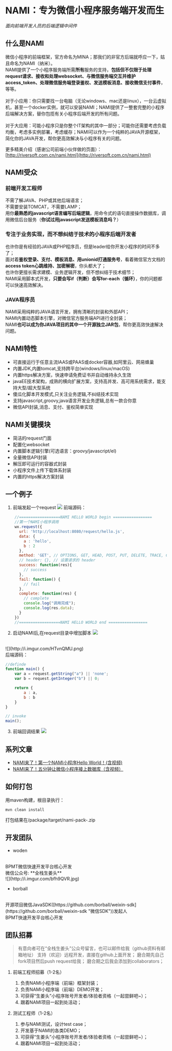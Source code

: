 # NAMI：专为微信小程序服务端开发而生
*面向前端开发人员的后端逻辑中间件*

## 什么是NAMI
微信小程序的前端框架，官方命名为MINA；那我们的非官方后端就呼应一下，姑且命名为NAMI（纳米）。<br/>
NAMI提供了一个小程序服务端所需**所有**服务的支持，**包括但不仅限于处理request请求、接收和处理websocket、与微信服务端交互并维护access_token、处理微信服务端登录鉴权、发送模板消息、接收微信支付事件**，等等。<br/>
<br/>
对于小应用：你只需要找一台电脑（无论windows、mac还是linux），一台云虚拟机，甚至一个docker实例，就可以安装NAMI；NAMI提供了一整套完整的小程序后端解决方案，替你包揽有关小程序后端开发的所有问题。<br/>
<br/>
对于大应用：可能小程序只是你整个IT架构的其中一部分；可能你还需要考虑负载均衡，考虑多实例部署，考虑缓存；NAMI可以作为一个纯粹的JAVA开源框架，简化你的JAVA开发，帮你更高效解决与小程序有关的问题。<br/>

更多精美介绍（感谢公司前端小伙伴做的页面）：[http://riversoft.com.cn/nami.html](http://riversoft.com.cn/nami.html)

## NAMI受众
### 前端开发工程师
不需了解JAVA、PHP或其他后端语言；<br/>
不需要安装TOMCAT，不需要LAMP；<br/>
用你**最熟悉的javascript语言编写后端逻辑**，用命令式的语句直接操作数据库，调用微信后台服务（**你试过用javascript发送模板消息吗？**）

### 专注于业务实现，而不想纠结于技术的小程序后端开发者
也许你是有经验的JAVA或PHP程序员，但是leader给你开发小程序的时间不多了；<br/>
面对着**鉴权登录、支付、模板消息、用unionid打通服务号**，看着微信官方文档的**access token心跳维持、加密解密**，你头都大了；<br/>
也许你更擅长需求建模、业务逻辑开发，但不想纠结于技术细节；<br/>
NAMI采用脚本式开发，**只要会写if（判断）会写for-each（循环）**，你的问题都可以快速高效解决。

### JAVA程序员
NAMI采用纯粹的JAVA语言开发，拥有清晰的封装和外部API；<br/>
NAMI内置动态脚本引擎，对微信官方服务端API进行全封装；<br/>
NAMI**也可以成为你JAVA项目的其中一个开源独立JAR包**，帮你更高效快速解决问题。

## NAMI特性
- 可直接运行于任意主流IAAS或PAAS或docker容器,如阿里云、网易蜂巢
- 内置JDK,内置tomcat,支持跨平台(windows/linux/macOS)
- 内置https解决方案，快速申请免费证书并自动维持永久生效
- javaEE技术架构，成熟的横向扩展方案，支持高并发、高可用系统需求，能支持大型/超大型系统
- 傻瓜化脚本开发模式,只关注业务逻辑,不纠结技术实现
- 支持javascript,groovy,java语言开发业务逻辑,总有一款合你意
- 微信API封装,消息、支付、鉴权简单实现

## NAMI关键模块
- 简洁的request门面
- 配置化websocket
- 内置脚本逻辑引擎(可选语言：groovy/javascript/el)
- 全量微信API封装
- 解压即可运行的容器式封装
- 小程序文件上传下载体系封装
- 内置的https解决方案封装

## 一个例子
1. 前端发起一个request
![](http://i.imgur.com/j1qXYf7.png)
前端源码：

```javascript
    //==================NAMI HELLO WORLD begin =================
    //第一个NAMI小程序调用
    wx.request({
      url: 'http://localhost:8080/request/hello.js',
      data: {
        a : 'hello',
        b : 2
      },
      method: 'GET', // OPTIONS, GET, HEAD, POST, PUT, DELETE, TRACE, CONNECT
      // header: {}, // 设置请求的 header
      success: function(res){
        // success
      },
      fail: function() {
        // fail
      },
      complete: function(res) {
        // complete
        console.log("调用完成");
        console.log(res.data);
      }
    })
    //==================NAMI HELLO WORLD end =================
```

2. 启动NAMI后,在request目录中增加脚本
![](http://i.imgur.com/MCEv7r4.png)
<br/>
![](http://i.imgur.com/HTvnQMU.png)
<br/>
后端源码：

```javascript
//definde
function main() {
	var a = request.getString("a") || 'none';
	var b = request.getInteger("b") || 0;

	return {
		a : a,
		b : b
	}
}

// invoke
main();
```

3. 前端回调结果
![](http://i.imgur.com/29RPWnK.png)

## 系列文章
- [NAMI来了！第一个NAMI小程序Hello World！(含视频)](http://mp.weixin.qq.com/s?__biz=MzI2MDE0MjA5MQ==&mid=2247483828&idx=1&sn=cf997d92abd1783b5746bc6ac5afe646&chksm=ea6f64d0dd18edc61b4fcc158c91c342b4ad75891bb083dabc2777946808157da56e3846790a&scene=18#wechat_redirect)
- [NAMI来了！五分钟让微信小程序接上数据库（含视频）](http://mp.weixin.qq.com/s?__biz=MzI2MDE0MjA5MQ==&mid=2247483854&idx=1&sn=5c80bf25dbbbc7637c758929bf5d237d&chksm=ea6f64aadd18edbc6bf84be857711886f072d01c5bd07804befeb77e82e7283569187c1fb178#rd)

## 如何打包
用maven构建，根目录执行：
```
mvn clean install
```
打包结果在/package/target/nami-pack-<platform>.zip

## 开发团队
- woden
<br/>
BPMT微信快速开发平台核心开发
<br/>
微信公众号: **全栈生姜头** 
<br/>
![](http://i.imgur.com/bfh9QVR.jpg)

- borball
<br/>
开源项目微信JavaSDK([https://github.com/borball/weixin-sdk](https://github.com/borball/weixin-sdk "微信SDK"))发起人
<br/>
BPMT快速开发平台核心开发




## 团队招募
> 有意向者可在“全栈生姜头”公众号留言，也可以邮件给我（github资料有邮箱地址）
> 支持（欢迎）远程开发，直接在github上面开发；
> 磨合期先自己fork项目然后push request给我；
> 磨合期之后我会添加到collaborators；

1. 前端工程师招募（1-2名）
	1. 负责NAMI小程序端（前端）框架封装；
	2. 负责NAMI小程序端（前端）DEMO开发；
	3. 可获得“生姜头”小程序账号开发者/体验者资格（一起尝鲜吧~）；
	4. 跟着NAMI项目一起到处活动；

2. 测试工程师（1-2名）
	1. 参与NAMI测试，设计test case；
	2. 开发基于NAMI的各类DEMO；
	3. 可获得“生姜头”小程序账号开发者/体验者资格（一起尝鲜吧~）；
	4. 跟着NAMI项目一起到处活动；

